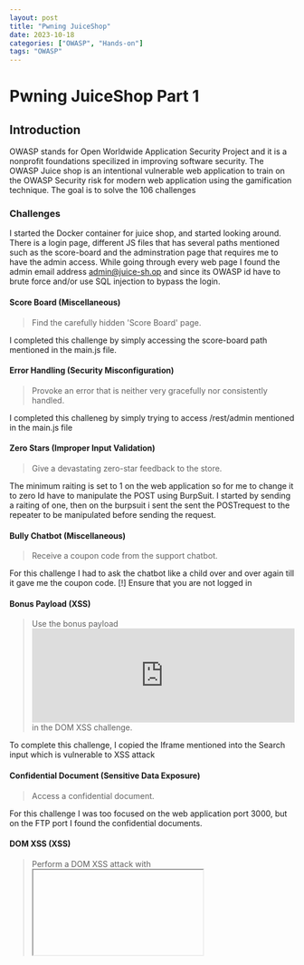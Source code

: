 ```yaml
---
layout: post
title: "Pwning JuiceShop"
date: 2023-10-18 
categories: ["OWASP", "Hands-on"]
tags: "OWASP"
---
```

# Pwning JuiceShop Part 1

## Introduction
OWASP stands for Open Worldwide Application Security Project and it is a nonprofit foundations specilized in improving software security. The OWASP Juice shop is an intentional vulnerable web application to train on the OWASP Security risk for modern web application using the gamification technique. The goal is to solve the 106 challenges

### Challenges
I started the Docker container for juice shop, and started looking around. There is a login page, different JS files that has several paths mentioned such as the score-board and the adminstration page that requires me to have the admin access. While going through every web page I found the admin email address admin@juice-sh.op and since its OWASP id have to brute force and/or use SQL injection to bypass the login. 

#### Score Board (Miscellaneous)
> Find the carefully hidden 'Score Board' page.

I completed this challenge by simply accessing the score-board path mentioned in the main.js file. 

#### Error Handling (Security Misconfiguration)
> Provoke an error that is neither very gracefully nor consistently handled.

I completed this challeneg by simply trying to access /rest/admin mentioned in the main.js file

#### Zero Stars (Improper Input Validation)
> Give a devastating zero-star feedback to the store.

The minimum raiting is set to 1 on the web application so for me to change it to zero Id have to manipulate the POST using BurpSuit. I started by sending a raiting of one, then on the burpsuit i sent the sent the POSTrequest to the repeater to be manipulated before sending the request. 

#### Bully Chatbot (Miscellaneous)
> Receive a coupon code from the support chatbot.

For this challenge I had to ask the chatbot like a child over and over again till it gave me the coupon code.
[!] Ensure that you are not logged in

#### Bonus Payload (XSS)
> Use the bonus payload <iframe width="100%" height="166" scrolling="no" frameborder="no" allow="autoplay" src="https://w.soundcloud.com/player/?url=https%3A//api.soundcloud.com/tracks/771984076&color=%23ff5500&auto_play=true&hide_related=false&show_comments=true&show_user=true&show_reposts=false&show_teaser=true"></iframe> in the DOM XSS challenge.

To complete this challenge, I copied the Iframe mentioned into the Search input which is vulnerable to XSS attack

#### Confidential Document (Sensitive Data Exposure)
> Access a confidential document.

For this challenge I was too focused on the web application port 3000, but on the FTP port I found the confidential documents. 

#### DOM XSS (XSS)
> Perform a DOM XSS attack with <iframe src="javascript:alert(`xss`)">.

I copied the iframe mentioned into the search input that is vulnerable to the XSS attacks after trying on every input.

#### Exposed Metrics (Sensitive Data Exposure)
> Find the endpoint that serves usage data to be scraped by a popular monitoring system.

I had to research on this and tried to find a walkthrough, but after searching the path /metrics I solved the challenge.

#### Missing Encoding (Improper Input Validation)
> Retrieve the photo of Bjoern's cat in "melee combat-mode".

While checking the photo in the photo-wall path, I could not figure our why exactly the photo path is not working and I was not able to find it in the source file to check if the file name was changed. The issue happens due to hashtags being restricted characters so all I had to do is replace it with %23 
https://zacheller.dev/OWASP-Juice-Shop

#### Outdated Allowlist (Unvalidated Redirects)
> Let us redirect you to one of our crypto currency addresses which are not promoted any longer.

In the main JS file there is a redirection to the bitcoin address by simply copying it and pasting it to the url I completed the callegnge
```http://localhost:3000/redirect?to=https:%2F%2Fblockchain.info%2Faddress%2F1AbKfgvw9psQ41NbLi8kufDQTezwG8DRZm```

#### Privacy Policy (Miscellaneous)
> Read our privacy policy.

I had to be logged into an account to and in the privacy & security in the Account tab I was able to complete the challenge

#### Repetitive Registration (Improper Input Validation)
> Follow the DRY principle while registering a user.

For this callenge, I had to send the post to the repeater in the burpsuit to edit the password and the password repeat. 

#### Web3 Sandbox (Broken Access Control)
> Find an accidentally deployed code sandbox for writing smart contracts on the fly.

For this challenge, I had to try to understand what is needed to find or what is the blockchain control. To complete this challenge I had to simply search the web3-sandbox path mentioned in the Web3 code Sandbox update.